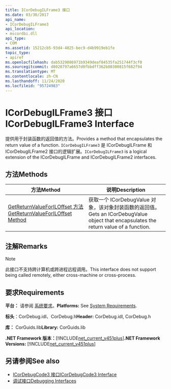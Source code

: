 ```yaml
---
title: ICorDebugILFrame3 接口
ms.date: 03/30/2017
api_name:
- ICorDebugILFrame3
api_location:
- mscordbi.dll
api_type:
- COM
ms.assetid: 15212cb5-93d4-4025-bec9-d4b9919eb1fe
topic_type:
- apiref
ms.openlocfilehash: dab5329086971b9349deaf84535fa251744f3cf0
ms.sourcegitcommit: d8020797a6657d0fbbdff362b80300815f682f94
ms.translationtype: MT
ms.contentlocale: zh-CN
ms.lasthandoff: 11/24/2020
ms.locfileid: "95724983"
---
```

# <a name="icordebugilframe3-interface"></a><span data-ttu-id="48077-102">ICorDebugILFrame3 接口</span><span class="sxs-lookup"><span data-stu-id="48077-102">ICorDebugILFrame3 Interface</span></span>

<span data-ttu-id="48077-103">提供用于封装函数的返回值的方法。</span><span class="sxs-lookup"><span data-stu-id="48077-103">Provides a method that encapsulates the return value of a function.</span></span> <span data-ttu-id="48077-104">`ICorDebugILFrame3` 是 ICorDebugILFrame 和 ICorDebugILFrame2 接口的逻辑扩展。</span><span class="sxs-lookup"><span data-stu-id="48077-104">`ICorDebugILFrame3` is a logical extension of the ICorDebugILFrame and ICorDebugILFrame2 interfaces.</span></span>  
  
## <a name="methods"></a><span data-ttu-id="48077-105">方法</span><span class="sxs-lookup"><span data-stu-id="48077-105">Methods</span></span>  
  
|<span data-ttu-id="48077-106">方法</span><span class="sxs-lookup"><span data-stu-id="48077-106">Method</span></span>|<span data-ttu-id="48077-107">说明</span><span class="sxs-lookup"><span data-stu-id="48077-107">Description</span></span>|  
|------------|-----------------|  
|[<span data-ttu-id="48077-108">GetReturnValueForILOffset 方法</span><span class="sxs-lookup"><span data-stu-id="48077-108">GetReturnValueForILOffset Method</span></span>](icordebugilframe3-getreturnvalueforiloffset-method.md)|<span data-ttu-id="48077-109">获取一个 ICorDebugValue 对象，该对象封装函数的返回值。</span><span class="sxs-lookup"><span data-stu-id="48077-109">Gets an ICorDebugValue object that encapsulates the return value of a function.</span></span>|  
  
## <a name="remarks"></a><span data-ttu-id="48077-110">注解</span><span class="sxs-lookup"><span data-stu-id="48077-110">Remarks</span></span>  
  
> [!NOTE]
> <span data-ttu-id="48077-111">此接口不支持跨计算机或跨进程远程调用。</span><span class="sxs-lookup"><span data-stu-id="48077-111">This interface does not support being called remotely, either cross-machine or cross-process.</span></span>  
  
## <a name="requirements"></a><span data-ttu-id="48077-112">要求</span><span class="sxs-lookup"><span data-stu-id="48077-112">Requirements</span></span>  

 <span data-ttu-id="48077-113">**平台：** 请参阅 [系统要求](../../get-started/system-requirements.md)。</span><span class="sxs-lookup"><span data-stu-id="48077-113">**Platforms:** See [System Requirements](../../get-started/system-requirements.md).</span></span>  
  
 <span data-ttu-id="48077-114">**标头**：CorDebug.idl、CorDebug.h</span><span class="sxs-lookup"><span data-stu-id="48077-114">**Header:** CorDebug.idl, CorDebug.h</span></span>  
  
 <span data-ttu-id="48077-115">**库：** CorGuids.lib</span><span class="sxs-lookup"><span data-stu-id="48077-115">**Library:** CorGuids.lib</span></span>  
  
 <span data-ttu-id="48077-116">**.NET Framework 版本：**[!INCLUDE[net_current_v451plus](../../../../includes/net-current-v451plus-md.md)]</span><span class="sxs-lookup"><span data-stu-id="48077-116">**.NET Framework Versions:** [!INCLUDE[net_current_v451plus](../../../../includes/net-current-v451plus-md.md)]</span></span>  
  
## <a name="see-also"></a><span data-ttu-id="48077-117">另请参阅</span><span class="sxs-lookup"><span data-stu-id="48077-117">See also</span></span>

- [<span data-ttu-id="48077-118">ICorDebugCode3 接口</span><span class="sxs-lookup"><span data-stu-id="48077-118">ICorDebugCode3 Interface</span></span>](icordebugcode3-interface.md)
- [<span data-ttu-id="48077-119">调试接口</span><span class="sxs-lookup"><span data-stu-id="48077-119">Debugging Interfaces</span></span>](debugging-interfaces.md)
